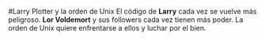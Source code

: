 #Larry Plotter y la orden de Unix
El código de **Larry** cada vez se vuelve más peligroso.
**Lor Voldemort** y sus followers cada vez tienen más poder.
La orden de Unix quiere enfrentarse a ellos y luchar por el bien.
